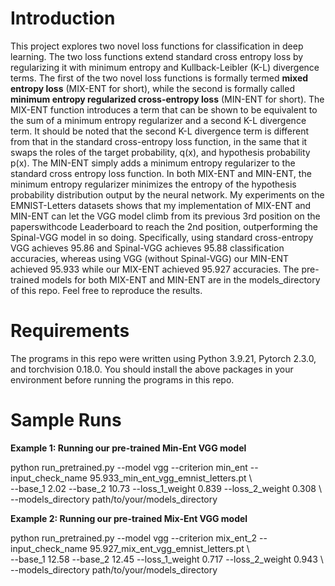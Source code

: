 # Introduction
This project explores two novel loss functions for classification in deep learning. The two loss functions extend standard cross entropy loss by regularizing it with minimum entropy and Kullback-Leibler (K-L) divergence terms. The first of the two novel loss functions is formally termed **mixed entropy loss** (MIX-ENT for short),  while the second is formally called **minimum entropy regularized cross-entropy loss** (MIN-ENT for short). The MIX-ENT function introduces a term that can be shown to be equivalent to the sum of a minimum entropy regularizer and a second K-L divergence term. It should be noted that the second K-L divergence term is different from that in the standard cross-entropy loss function, in the same that it swaps the roles of the target probability, q(x), and hypothesis probability p(x). The MIN-ENT simply adds a minimum entropy regularizer to the standard cross entropy loss function. In both MIX-ENT and MIN-ENT, the minimum entropy regularizer minimizes the entropy of the hypothesis probability distribution output by the neural network. My experiments on the EMNIST-Letters datasets shows that my implementation of MIX-ENT and MIN-ENT can let the VGG model climb from its previous 3rd position on the paperswithcode Leaderboard to reach the 2nd position, outperforming the Spinal-VGG model in so doing. Specifically, using standard cross-entropy VGG achieves 95.86 and Spinal-VGG achieves 95.88 classification accuracies, whereas using VGG (without Spinal-VGG) our MIN-ENT achieved 95.933 while our MIX-ENT achieved 95.927 accuracies. The pre-trained models for both MIX-ENT and MIN-ENT are in the models_directory of this repo. Feel free to reproduce the results.   

# Requirements
The programs in this repo were written using Python 3.9.21, Pytorch 2.3.0, and torchvision 0.18.0. You should install the above packages in your environment before running the programs in this repo.

# Sample Runs
**Example 1: Running our pre-trained Min-Ent VGG model** 

python run_pretrained.py  --model vgg  --criterion min_ent   --input_check_name   95.933_min_ent_vgg_emnist_letters.pt \\ \
--base_1  2.02  --base_2  10.73  --loss_1_weight 0.839  --loss_2_weight 0.308 \\ \
--models_directory path/to/your/models_directory
 
**Example 2: Running our pre-trained Mix-Ent VGG model** 

python run_pretrained.py  --model vgg  --criterion mix_ent_2   --input_check_name   95.927_mix_ent_vgg_emnist_letters.pt \\ \
--base_1  12.58  --base_2  12.45  --loss_1_weight 0.717  --loss_2_weight 0.943 \\ \
--models_directory path/to/your/models_directory

